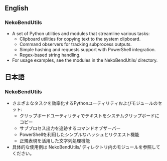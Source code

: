 ## English
### NekoBendUtils
- A set of Python utilities and modules that streamline various tasks:
    - Clipboard utilities for copying text to the system clipboard.
    - Command observers for tracking subprocess outputs.
    - Simple hashing and requests support with PowerShell integration.
    - Regex-based string handling.
- For usage examples, see the modules in the NekoBendUtils/ directory.

## 日本語
### NekoBendUtils
- さまざまなタスクを効率化するPythonユーティリティおよびモジュールのセット:
    - クリップボードユーティリティでテキストをシステムクリップボードにコピー
    - サブプロセス出力を追跡するコマンドオブザーバー
    - PowerShellを利用したシンプルなハッシュとリクエスト機能
    - 正規表現を活用した文字列処理機能
- 具体的な使用例は NekoBendUtils/ ディレクトリ内のモジュールを参照してください。
